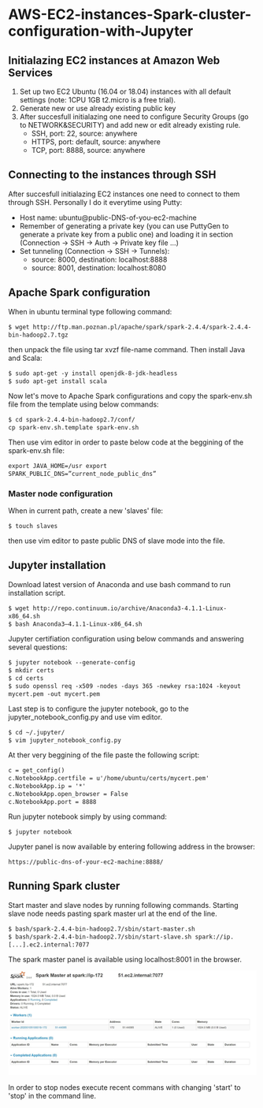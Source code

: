 # AWS-EC2-instances-Spark-cluster-configuration-with-Jupyter

## Initialazing EC2 instances at Amazon Web Services

1. Set up two EC2 Ubuntu (16.04 or 18.04) instances with all default settings (note: 1CPU 1GB t2.micro is a free trial).
2. Generate new or use already existing public key
3. After succesfull initialazing one need to configure Security Groups (go to NETWORK&SECURITY) and add new or edit already existing rule.
   - SSH, port: 22, source: anywhere
   - HTTPS, port: default, source: anywhere
   - TCP, port: 8888, source: anywhere

## Connecting to the instances through SSH

After succesfull initialazing EC2 instances one need to connect to them through SSH.
Personally I do it everytime using Putty:
- Host name: ubuntu@public-DNS-of-you-ec2-machine
- Remember of generating a private key (you can use PuttyGen to generate a private key from a public one)
  and loading it in section (Connection -> SSH -> Auth -> Private key file ...)
- Set tunneling (Connection -> SSH -> Tunnels): 
  - source: 8000, destination: localhost:8888
  - source: 8001, destination: localhost:8080
  
## Apache Spark configuration

When in ubuntu terminal type following command:
```
$ wget http://ftp.man.poznan.pl/apache/spark/spark-2.4.4/spark-2.4.4-bin-hadoop2.7.tgz
```
then unpack the file using tar xvzf file-name command.
Then install Java and Scala:
```
$ sudo apt-get -y install openjdk-8-jdk-headless
$ sudo apt-get install scala
```
Now let's move to Apache Spark configurations and copy the spark-env.sh file from the template using below commands:
```
$ cd spark-2.4.4-bin-hadoop2.7/conf/
cp spark-env.sh.template spark-env.sh
```
Then use vim editor in order to paste below code at the beggining of the spark-env.sh file:
```
export JAVA_HOME=/usr export SPARK_PUBLIC_DNS=”current_node_public_dns”
```
### Master node configuration

When in current path, create a new 'slaves' file:
```
$ touch slaves
```
then use vim editor to paste public DNS of slave mode into the file.

## Jupyter installation

Download latest version of Anaconda and use bash command to run installation script.
```
$ wget http://repo.continuum.io/archive/Anaconda3-4.1.1-Linux-x86_64.sh
$ bash Anaconda3–4.1.1-Linux-x86_64.sh
```
Jupyter certifiation configuration using below commands and answering several questions:
```
$ jupyter notebook --generate-config
$ mkdir certs
$ cd certs
$ sudo openssl req -x509 -nodes -days 365 -newkey rsa:1024 -keyout mycert.pem -out mycert.pem
```
Last step is to configure the jupyter notebook, go to the jupyter_notebook_config.py and use vim editor.
```
$ cd ~/.jupyter/
$ vim jupyter_notebook_config.py
```
At ther very beggining of the file paste the following script:
```
c = get_config()
c.NotebookApp.certfile = u'/home/ubuntu/certs/mycert.pem' 
c.NotebookApp.ip = '*'
c.NotebookApp.open_browser = False 
c.NotebookApp.port = 8888
```
Run jupyter notebook simply by using command:
```
$ jupyter notebook
```
Jupyter panel is now available by entering following address in the browser:
```
https://public-dns-of-your-ec2-machine:8888/
```
## Running Spark cluster

Start master and slave nodes by running following commands. 
Starting slave node needs pasting spark master url at the end of the line.
```
$ bash/spark-2.4.4-bin-hadoop2.7/sbin/start-master.sh 
$ bash/spark-2.4.4-bin-hadoop2.7/sbin/start-slave.sh spark://ip.[...].ec2.internal:7077
```
The spark master panel is available using localhost:8001 in the browser.

![](https://github.com/Velociraptorvelraptor/AWS-EC2-instances-Spark-cluster-configuration-with-Jupyter/blob/master/spark_panel.jpg?raw=true)

In order to stop nodes execute recent commans with changing 'start' to 'stop' in the command line.
